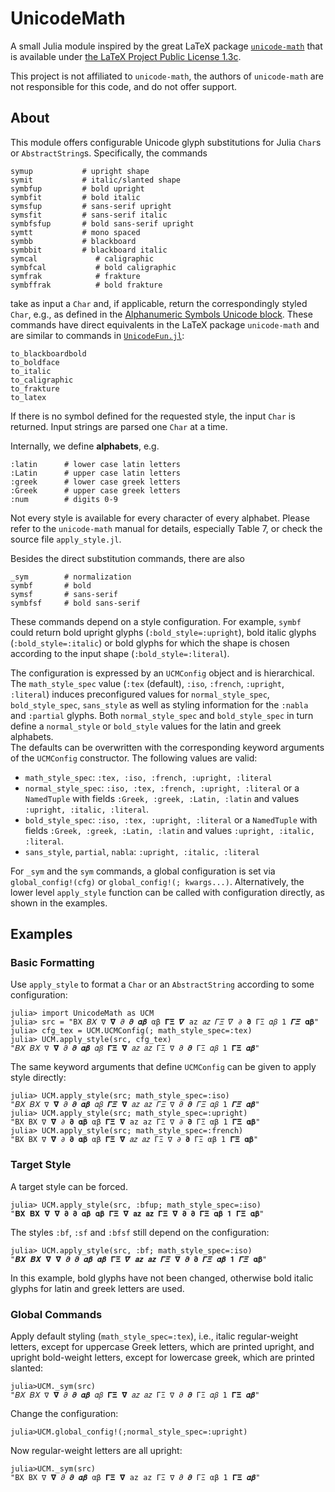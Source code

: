 # UnicodeMath

A small Julia module inspired by the great LaTeX package 
[`unicode-math`](https://ctan.org/pkg/unicode-math?lang=en) that is available under 
[the LaTeX Project Public License 1.3c](https://ctan.org/license/lppl1.3c).

This project is not affiliated to `unicode-math`, the authors of `unicode-math` are 
not responsible for this code, and do not offer support.

## About
This module offers configurable Unicode glyph substitutions for Julia `Char`s or `AbstractString`s.
Specifically, the commands 
```
symup           # upright shape
symit           # italic/slanted shape
symbfup         # bold upright
symbfit         # bold italic
symsfup         # sans-serif upright
symsfit         # sans-serif italic
symbfsfup       # bold sans-serif upright
symtt           # mono spaced
symbb           # blackboard
symbbit         # blackboard italic
symcal             # caligraphic
symbfcal           # bold caligraphic
symfrak            # frakture
symbffrak          # bold frakture
```
take as input a `Char` and, if applicable, return the correspondingly styled `Char`, e.g., as defined in the
[Alphanumeric Symbols Unicode block](https://en.wikipedia.org/wiki/Mathematical_operators_and_symbols_in_Unicode#Mathematical_Alphanumeric_Symbols_block).
These commands have direct equivalents in the LaTeX package `unicode-math` and are similar to commands in 
[`UnicodeFun.jl`](https://github.com/SimonDanisch/UnicodeFun.jl):
```
to_blackboardbold
to_boldface
to_italic
to_caligraphic
to_frakture
to_latex
```

If there is no symbol defined for the requested style, the input `Char` is returned.
Input strings are parsed one `Char` at a time.

Internally, we define **alphabets**, e.g.
```
:latin      # lower case latin letters
:Latin      # upper case latin letters
:greek      # lower case greek letters
:Greek      # upper case greek letters
:num        # digits 0-9
```
Not every style is available for every character of every alphabet.
Please refer to the `unicode-math` manual for details, especially Table 7, or check the source file `apply_style.jl`.

Besides the direct substitution commands, there are also 
```
_sym        # normalization
symbf       # bold
symsf       # sans-serif
symbfsf     # bold sans-serif
```
These commands depend on a style configuration.
For example, `symbf` could return bold upright glyphs (`:bold_style=:upright`),
bold italic glyphs (`:bold_style=:italic`) or bold glyphs for which the shape is 
chosen according to the input shape (`:bold_style=:literal`).

The configuration is expressed by an `UCMConfig` object and is hierarchical.
The `math_style_spec` value (`:tex` (default), `:iso`, `:french`, `:upright`, `:literal`) induces
preconfigured values for `normal_style_spec`, `bold_style_spec`, `sans_style` as well as styling
information for the `:nabla` and `:partial` glyphs.
Both `normal_style_spec` and `bold_style_spec` in turn define a `normal_style` or `bold_style` 
values for the latin and greek alphabets.  
The defaults can be overwritten with the corresponding keyword arguments of the `UCMConfig`
constructor.
The following values are valid:
* `math_style_spec`: `:tex, :iso, :french, :upright, :literal`
* `normal_style_spec`: `:iso, :tex, :french, :upright, :literal` 
  or a `NamedTuple` with fields `:Greek, :greek, :Latin, :latin` and values `:upright, :italic, :literal`.
* `bold_style_spec`: `:iso, :tex, :upright, :literal`
  or a `NamedTuple` with fields `:Greek, :greek, :Latin, :latin` and values `:upright, :italic, :literal`.
* `sans_style`, `partial`, `nabla`: `:upright, :italic, :literal`

For `_sym` and the `sym` commands, a global configuration is set via `global_config!(cfg)`
or `global_config!(; kwargs...)`.
Alternatively, the lower level `apply_style` function can be called with configuration directly, as shown in the examples.

## Examples

### Basic Formatting
Use `apply_style` to format a `Char` or an `AbstractString` according to some configuration:
```julia-repl
julia> import UnicodeMath as UCM
julia> src = "BX 𝐵𝑋 ∇ 𝛁 𝜕 𝝏 𝜶𝜷 αβ 𝚪𝚵 𝜵 az 𝑎𝑧 𝛤𝛯 𝛻 ∂ 𝛛 ΓΞ 𝛼𝛽 1 𝜞𝜩 𝛂𝛃"
julia> cfg_tex = UCM.UCMConfig(; math_style_spec=:tex)
julia> UCM.apply_style(src, cfg_tex)
"𝐵𝑋 𝐵𝑋 ∇ 𝛁 𝜕 𝝏 𝜶𝜷 𝛼𝛽 𝚪𝚵 𝛁 𝑎𝑧 𝑎𝑧 ΓΞ ∇ 𝜕 𝝏 ΓΞ 𝛼𝛽 1 𝚪𝚵 𝜶𝜷"
```

The same keyword arguments that define `UCMConfig` can be given to apply style directly:
```julia-repl
julia> UCM.apply_style(src; math_style_spec=:iso)
"𝐵𝑋 𝐵𝑋 ∇ 𝛁 𝜕 𝝏 𝜶𝜷 𝛼𝛽 𝜞𝜩 𝛁 𝑎𝑧 𝑎𝑧 𝛤𝛯 ∇ 𝜕 𝝏 𝛤𝛯 𝛼𝛽 1 𝜞𝜩 𝜶𝜷"
julia> UCM.apply_style(src; math_style_spec=:upright)
"BX BX ∇ 𝛁 ∂ 𝛛 𝛂𝛃 αβ 𝚪𝚵 𝛁 az az ΓΞ ∇ ∂ 𝛛 ΓΞ αβ 1 𝚪𝚵 𝛂𝛃"
julia> UCM.apply_style(src; math_style_spec=:french)
"BX BX ∇ 𝛁 ∂ 𝛛 𝛂𝛃 αβ 𝚪𝚵 𝛁 𝑎𝑧 𝑎𝑧 ΓΞ ∇ ∂ 𝛛 ΓΞ αβ 1 𝚪𝚵 𝛂𝛃"
```

### Target Style

A target style can be forced. 
```julia-repl
julia> UCM.apply_style(src, :bfup; math_style_spec=:iso)
"𝐁𝐗 𝐁𝐗 𝛁 𝛁 𝛛 𝛛 𝛂𝛃 𝛂𝛃 𝚪𝚵 𝛁 𝐚𝐳 𝐚𝐳 𝚪𝚵 𝛁 𝛛 𝛛 𝚪𝚵 𝛂𝛃 𝟏 𝚪𝚵 𝛂𝛃"
```

The styles `:bf`, `:sf` and `:bfsf` still depend on the configuration:
```julia-repl
julia> UCM.apply_style(src, :bf; math_style_spec=:iso)
"𝑩𝑿 𝑩𝑿 𝛁 𝛁 𝝏 𝝏 𝜶𝜷 𝜶𝜷 𝚪𝚵 𝜵 𝒂𝒛 𝒂𝒛 𝜞𝜩 𝛁 𝝏 𝛛 𝜞𝜩 𝜶𝜷 𝟏 𝜞𝜩 𝛂𝛃"
```
In this example, bold glyphs have not been changed, otherwise bold italic glyphs for latin and greek letters are used.

### Global Commands
Apply default styling (`math_style_spec=:tex`), i.e., italic regular-weight letters, except for uppercase Greek letters, which are printed upright, and upright bold-weight letters, except for lowercase greek, which are printed slanted:
```julia-repl
julia>UCM._sym(src)
"𝐵𝑋 𝐵𝑋 ∇ 𝛁 𝜕 𝝏 𝜶𝜷 𝛼𝛽 𝚪𝚵 𝛁 𝑎𝑧 𝑎𝑧 ΓΞ ∇ 𝜕 𝝏 ΓΞ 𝛼𝛽 1 𝚪𝚵 𝜶𝜷"
```
Change the configuration:
```julia-repl
julia>UCM.global_config!(;normal_style_spec=:upright)
```
Now regular-weight letters are all upright:
```julia-repl
julia>UCM._sym(src)
"BX BX ∇ 𝛁 𝜕 𝝏 𝜶𝜷 αβ 𝚪𝚵 𝛁 az az ΓΞ ∇ 𝜕 𝝏 ΓΞ αβ 1 𝚪𝚵 𝜶𝜷"
```
